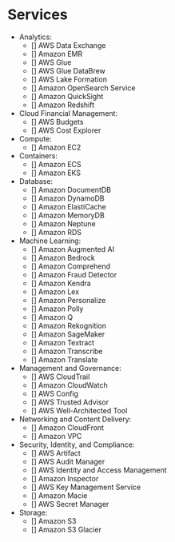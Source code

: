 # Services

* Analytics:
    * [] AWS Data Exchange
    * [] Amazon EMR
    * [] AWS Glue
    * [] AWS Glue DataBrew
    * [] AWS Lake Formation
    * [] Amazon OpenSearch Service
    * [] Amazon QuickSight
    * [] Amazon Redshift
* Cloud Financial Management:
    * [] AWS Budgets
    * [] AWS Cost Explorer
* Compute:
    * [] Amazon EC2
* Containers:
    * [] Amazon ECS
    * [] Amazon EKS
* Database:
    * [] Amazon DocumentDB
    * [] Amazon DynamoDB
    * [] Amazon ElastiCache
    * [] Amazon MemoryDB
    * [] Amazon Neptune
    * [] Amazon RDS
* Machine Learning:
    * [] Amazon Augmented AI
    * [] Amazon Bedrock
    * [] Amazon Comprehend
    * [] Amazon Fraud Detector
    * [] Amazon Kendra
    * [] Amazon Lex
    * [] Amazon Personalize
    * [] Amazon Polly
    * [] Amazon Q
    * [] Amazon Rekognition
    * [] Amazon SageMaker
    * [] Amazon Textract
    * [] Amazon Transcribe
    * [] Amazon Translate
* Management and Governance:
    * [] AWS CloudTrail
    * [] Amazon CloudWatch
    * [] AWS Config
    * [] AWS Trusted Advisor
    * [] AWS Well-Architected Tool
* Networking and Content Delivery:
    * [] Amazon CloudFront
    * [] Amazon VPC
* Security, Identity, and Compliance:
    * [] AWS Artifact
    * [] AWS Audit Manager
    * [] AWS Identity and Access Management
    * [] Amazon Inspector
    * [] AWS Key Management Service
    * [] Amazon Macie
    * [] AWS Secret Manager
* Storage:
    * [] Amazon S3
    * [] Amazon S3 Glacier